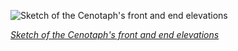 
![Sketch of the Cenotaph's front and end elevations](https://upload.wikimedia.org/wikipedia/commons/thumb/4/4b/Cenotaph_sketch_by_Lutyens.jpg/900px-Cenotaph_sketch_by_Lutyens.jpg)

*[Sketch of the Cenotaph's front and end elevations](https://wikipedia.org/wiki/File:Cenotaph_sketch_by_Lutyens.jpg)*
